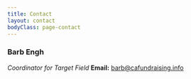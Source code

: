 ```yaml
---
title: Contact
layout: contact
bodyClass: page-contact
---
```


### Barb Engh ###
*Coordinator for Target Field*
**Email:** <barb@cafundraising.info>